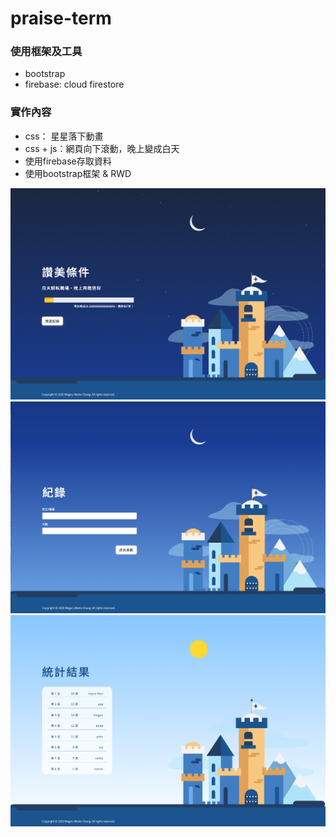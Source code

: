 # praise-term

### 使用框架及工具
- bootstrap
- firebase: cloud firestore

### 實作內容
- css： 星星落下動畫
- css + js：網頁向下滾動，晚上變成白天
- 使用firebase存取資料
- 使用bootstrap框架 & RWD

<img src="images/index1.png" alt="index1">
<img src="images/index2.png" alt="index2">
<img src="images/index3.png" alt="index3">